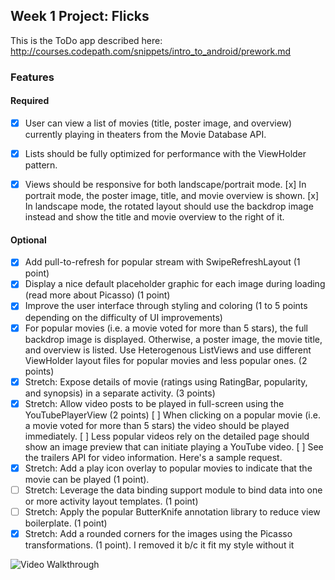 ## Week 1 Project: Flicks

This is the ToDo app described here: http://courses.codepath.com/snippets/intro_to_android/prework.md

### Features

#### Required
- [x] User can view a list of movies (title, poster image, and overview) currently playing in theaters from the Movie Database API.
- [x] Lists should be fully optimized for performance with the ViewHolder pattern.
- [x] Views should be responsive for both landscape/portrait mode.
	[x] In portrait mode, the poster image, title, and movie overview is shown.
	[x] In landscape mode, the rotated layout should use the backdrop image instead and show the title and movie overview to the right of it.


#### Optional

- [x] Add pull-to-refresh for popular stream with SwipeRefreshLayout (1 point)
- [x] Display a nice default placeholder graphic for each image during loading (read more about Picasso) (1 point)
- [x] Improve the user interface through styling and coloring (1 to 5 points depending on the difficulty of UI improvements)
- [x] For popular movies (i.e. a movie voted for more than 5 stars), the full backdrop image is displayed. Otherwise, a poster image, the movie title, and overview is listed. Use Heterogenous ListViews and use different ViewHolder layout files for popular movies and less popular ones. (2 points)
- [x] Stretch: Expose details of movie (ratings using RatingBar, popularity, and synopsis) in a separate activity. (3 points)
- [x] Stretch: Allow video posts to be played in full-screen using the YouTubePlayerView (2 points)
	[ ] When clicking on a popular movie (i.e. a movie voted for more than 5 stars) the video should be played immediately.
	[ ] Less popular videos rely on the detailed page should show an image preview that can initiate playing a YouTube video.
	[ ] See the trailers API for video information. Here's a sample request.
- [x] Stretch: Add a play icon overlay to popular movies to indicate that the movie can be played (1 point).
- [ ] Stretch: Leverage the data binding support module to bind data into one or more activity layout templates. (1 point)
- [ ] Stretch: Apply the popular ButterKnife annotation library to reduce view boilerplate. (1 point)
- [x] Stretch: Add a rounded corners for the images using the Picasso transformations. (1 point). I removed it b/c it fit my style without it

![Video Walkthrough](something.gif)